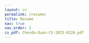 ```yaml
---
layout: cv
permalink: /resume/
title: Resume
nav: true
nav_order: 2
cv_pdf: Chenda-Duan-CV-2025-0226.pdf
---
```

